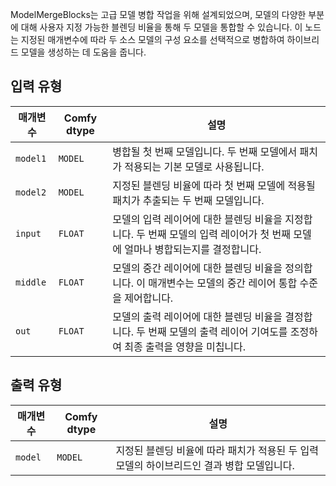 
ModelMergeBlocks는 고급 모델 병합 작업을 위해 설계되었으며, 모델의 다양한 부분에 대해 사용자 지정 가능한 블렌딩 비율을 통해 두 모델을 통합할 수 있습니다. 이 노드는 지정된 매개변수에 따라 두 소스 모델의 구성 요소를 선택적으로 병합하여 하이브리드 모델을 생성하는 데 도움을 줍니다.

## 입력 유형

| 매개변수 | Comfy dtype | 설명 |
|-----------|-------------|-------------|
| `model1`  | `MODEL`     | 병합될 첫 번째 모델입니다. 두 번째 모델에서 패치가 적용되는 기본 모델로 사용됩니다. |
| `model2`  | `MODEL`     | 지정된 블렌딩 비율에 따라 첫 번째 모델에 적용될 패치가 추출되는 두 번째 모델입니다. |
| `input`   | `FLOAT`     | 모델의 입력 레이어에 대한 블렌딩 비율을 지정합니다. 두 번째 모델의 입력 레이어가 첫 번째 모델에 얼마나 병합되는지를 결정합니다. |
| `middle`  | `FLOAT`     | 모델의 중간 레이어에 대한 블렌딩 비율을 정의합니다. 이 매개변수는 모델의 중간 레이어 통합 수준을 제어합니다. |
| `out`     | `FLOAT`     | 모델의 출력 레이어에 대한 블렌딩 비율을 결정합니다. 두 번째 모델의 출력 레이어 기여도를 조정하여 최종 출력을 영향을 미칩니다. |

## 출력 유형

| 매개변수 | Comfy dtype | 설명 |
|-----------|-------------|-------------|
| `model`   | `MODEL`     | 지정된 블렌딩 비율에 따라 패치가 적용된 두 입력 모델의 하이브리드인 결과 병합 모델입니다. |
